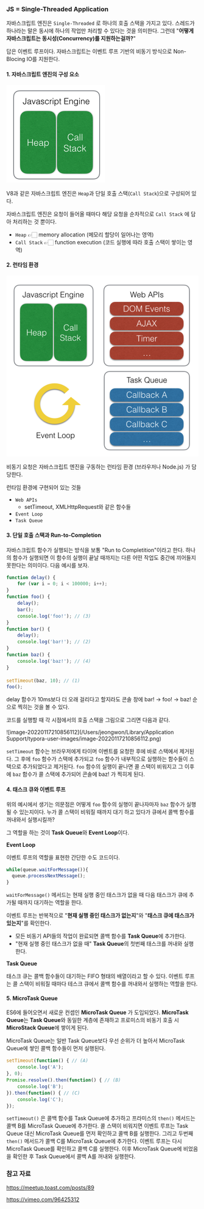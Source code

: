 ### JS = Single-Threaded Application

자바스크립트 엔진은 `Single-Threaded` 로 하나의 호출 스택을 가지고 있다. 스레드가 하나라는 말은 동시에 하나의 작업만 처리할 수 있다는 것을 의미한다. 그런데 "**어떻게 자바스크립트는 동시성(Concurrency)를 지원하는걸까?**"

답은 이벤트 루프이다. 자바스크립트는 이벤트 루프 기반의 비동기 방식으로 Non-Blocing IO를 지원한다.

#### 1. 자바스크립트 엔진의 구성 요소

![image-20220117205644880](https://github.com/newgardener/TIL/blob/main/JavaScript/images/JSEngine.png)

V8과 같은 자바스크립트 엔진은 `Heap`과 단일 호출 스택(`Call Stack`)으로 구성되어 있다.

자바스크립트 엔진은 요청이 들어올 때마다 해당 요청을 순차적으로 `Call Stack` 에 담아 처리하는 것 뿐이다. 

- `Heap` 👉🏻 memory allocation (메모리 할당이 일어나는 영역)
- `Call Stack` 👉🏻 function execution (코드 실행에 따라 호출 스택이 쌓이는 영역)

#### 2. 런타임 환경

![image-20220117205923519](https://github.com/newgardener/TIL/blob/main/JavaScript/images/EventLoop.png)

비동기 요청은 자바스크립트 엔진을 구동하는 런타임 환경 (브라우저나 Node.js) 가 담당한다.

런타임 환경에 구현되어 있는 것들

- `Web APIs`
  - setTimeout, XMLHttpRequest와 같은 함수들
- `Event Loop`
- `Task Queue` 



#### 3. 단일 호출 스택과 Run-to-Completion

자바스크립트 함수가 실행되는 방식을 보통 "Run to Completition"이라고 한다. 하나의 함수가 실행되면 이 함수의 실행이 끝날 때까지는 다른 어떤 작업도 중간에 끼어들지 못한다는 의미이다. 다음 예시를 보자.

```js
function delay() {
    for (var i = 0; i < 100000; i++);
}
function foo() {
    delay();
    bar();
    console.log('foo!'); // (3)
}
function bar() {
    delay();
    console.log('bar!'); // (2)
}
function baz() {
    console.log('baz!'); // (4)
}

setTimeout(baz, 10); // (1)
foo();
```

delay 함수가 10ms보다 더 오래 걸리다고 할지라도 콘솔 창에 bar! -> foo! -> baz! 순으로 찍히는 것을 볼 수 있다. 

코드를 실행할 때 각 시점에서의 호출 스택을 그림으로 그리면 다음과 같다.

![image-20220117210856112](/Users/jeongwon/Library/Application Support/typora-user-images/image-20220117210856112.png)

`setTimeout` 함수는 브라우저에게 타이머 이벤트를 요청한 후에 바로 스택에서 제거된다. 그 후에 `foo` 함수가 스택에 추가되고 `foo` 함수가 내부적으로 실행하는 함수들이 스택으로 추가되었다고 제거된다. `foo` 함수의 실행이 끝나면 콜 스택이 비워지고 그 이후에 `baz` 함수가 콜 스택에 추가되어 콘솔에 baz! 가 찍히게 된다.



#### 4. 태스크 큐와 이벤트 루프

위의 예시에서 생기는 의문점은 어떻게 `foo` 함수의 실행이 끝나자마자 `baz` 함수가 실행될 수 있는지이다. 누가 콜 스택이 비워질 때까지 대기 하고 있다가 큐에서 콜백 함수를 꺼내와서 실행시킬까?

그 역할을 하는 것이 **Task Queue**와 **Event Loop**이다.

**Event Loop**

이벤트 루프의 역할을 표현한 간단한 수도 코드이다.

```js
while(queue.waitForMessage()){
  queue.processNextMessage();
}
```

`waitForMessage()` 메서드는 현재 실행 중인 태스크가 없을 때 다음 태스크가 큐에 추가될 때까지 대기하는 역할을 한다.

이벤트 루프는 반복적으로 "**현재 실행 중인 태스크가 없는지**"와 "**태스크 큐에 태스크가 있는지**"를 확인한다.

- 모든 비동기 API들의 작업이 완료되면 콜백 함수를 **Task Queue**에 추가한다.
- "현재 실행 중인 태스크가 없을 때" **Task Queue**의 첫번째 태스크를 꺼내와 실행한다.

**Task Queue**

태스크 큐는 콜백 함수들이 대기하는 FIFO 형태의 배열이라고 할 수 있다. 이벤트 루프는 콜 스택이 비워질 때마다 테스크 큐에서 콜백 함수를 꺼내와서 실행하는 역할을 한다. 



#### 5. MicroTask Queue

ES6에 들어오면서 새로운 컨셉인 **MicroTask Queue** 가 도입되었다. **MicroTask Queue**는 **Task Queue**와 동일한 계층에 존재하고 프로미스의 비동기 호출 시 **MicroStack Queue**에 쌓이게 된다. 

MicroTask Queue는 일반 Task Queue보다 우선 순위가 더 높아서 MicroTask Queue에 쌓인 콜백 함수들이 먼저 실행된다. 

```js
setTimeout(function() { // (A)
    console.log('A');
}, 0);
Promise.resolve().then(function() { // (B)
    console.log('B');
}).then(function() { // (C)
    console.log('C');
});
```

`setTimeout()` 은 콜백 함수를 Task Queue에 추가하고 프라미스의 `then()` 메서드는 콜백 B를 MicroTask Queue에 추가한다. 콜 스택이 비워지면 이벤트 루프는 Task Queue 대신 MicroTask Queue를 먼저 확인하고 콜백 B를 실행한다. 그리고 두번째 `then()` 메서드가 콜백 C를 MicroTask Queue에 추가한다. 이벤트 루프는 다시 MicroTask Queue를 확인하고 콜백 C를 실행한다. 이후 MicroTask Queue에 비었음을 확인한 후 Task Queue에서 콜백 A를 꺼내와 실행한다.



### 참고 자료

https://meetup.toast.com/posts/89

https://vimeo.com/96425312






